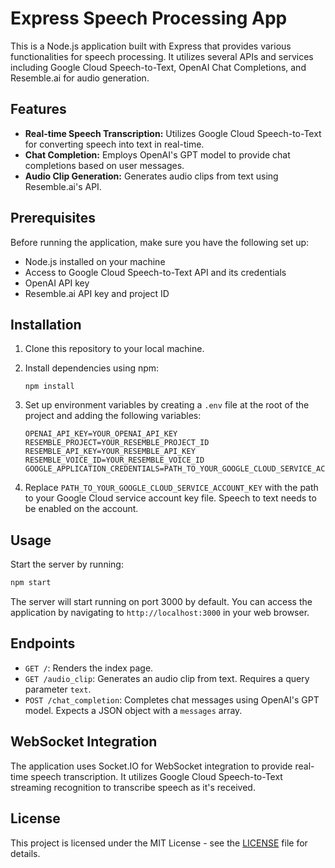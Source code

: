 # Express Speech Processing App

This is a Node.js application built with Express that provides various functionalities for speech processing. It utilizes several APIs and services including Google Cloud Speech-to-Text, OpenAI Chat Completions, and Resemble.ai for audio generation.

## Features

- **Real-time Speech Transcription:** Utilizes Google Cloud Speech-to-Text for converting speech into text in real-time.
- **Chat Completion:** Employs OpenAI's GPT model to provide chat completions based on user messages.
- **Audio Clip Generation:** Generates audio clips from text using Resemble.ai's API.

## Prerequisites

Before running the application, make sure you have the following set up:

- Node.js installed on your machine
- Access to Google Cloud Speech-to-Text API and its credentials
- OpenAI API key
- Resemble.ai API key and project ID

## Installation

1. Clone this repository to your local machine.
2. Install dependencies using npm:

    ```
    npm install
    ```

3. Set up environment variables by creating a `.env` file at the root of the project and adding the following variables:

    ```
    OPENAI_API_KEY=YOUR_OPENAI_API_KEY
    RESEMBLE_PROJECT=YOUR_RESEMBLE_PROJECT_ID
    RESEMBLE_API_KEY=YOUR_RESEMBLE_API_KEY
    RESEMBLE_VOICE_ID=YOUR_RESEMBLE_VOICE_ID
    GOOGLE_APPLICATION_CREDENTIALS=PATH_TO_YOUR_GOOGLE_CLOUD_SERVICE_ACCOUNT_KEY
    ```

4. Replace `PATH_TO_YOUR_GOOGLE_CLOUD_SERVICE_ACCOUNT_KEY` with the path to your Google Cloud service account key file. Speech to text needs to be enabled on the account.

## Usage

Start the server by running:

```bash
npm start
```


The server will start running on port 3000 by default. You can access the application by navigating to `http://localhost:3000` in your web browser.

## Endpoints

- `GET /`: Renders the index page.
- `GET /audio_clip`: Generates an audio clip from text. Requires a query parameter `text`.
- `POST /chat_completion`: Completes chat messages using OpenAI's GPT model. Expects a JSON object with a `messages` array.

## WebSocket Integration

The application uses Socket.IO for WebSocket integration to provide real-time speech transcription. It utilizes Google Cloud Speech-to-Text streaming recognition to transcribe speech as it's received.

## License

This project is licensed under the MIT License - see the [LICENSE](LICENSE) file for details.

